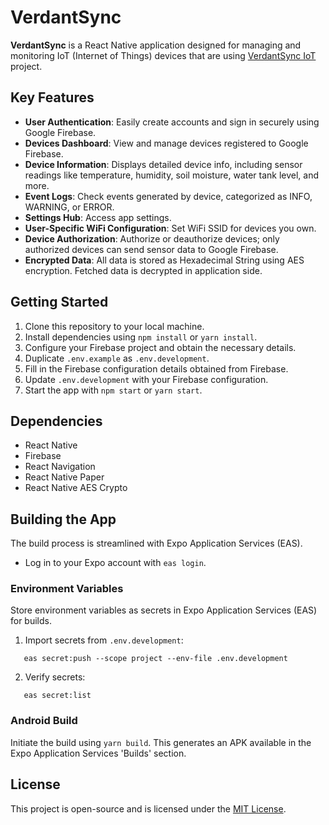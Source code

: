 # VerdantSync

**VerdantSync** is a React Native application designed for managing and monitoring IoT (Internet of Things) devices that are using [VerdantSync IoT](https://github.com/nilspert/verdant-sync-iot) project.

## Key Features

- **User Authentication**: Easily create accounts and sign in securely using Google Firebase.
- **Devices Dashboard**: View and manage devices registered to Google Firebase.
- **Device Information**: Displays detailed device info, including sensor readings like temperature, humidity, soil moisture, water tank level, and more.
- **Event Logs**: Check events generated by device, categorized as INFO, WARNING, or ERROR.
- **Settings Hub**: Access app settings.
- **User-Specific WiFi Configuration**: Set WiFi SSID for devices you own.
- **Device Authorization**: Authorize or deauthorize devices; only authorized devices can send sensor data to Google Firebase.
- **Encrypted Data**: All data is stored as Hexadecimal String using AES encryption. Fetched data is decrypted in application side.

## Getting Started

1. Clone this repository to your local machine.
2. Install dependencies using `npm install` or `yarn install`.
3. Configure your Firebase project and obtain the necessary details.
4. Duplicate `.env.example` as `.env.development`.
5. Fill in the Firebase configuration details obtained from Firebase.
6. Update `.env.development` with your Firebase configuration.
7. Start the app with `npm start` or `yarn start`.

## Dependencies

- React Native
- Firebase
- React Navigation
- React Native Paper
- React Native AES Crypto

## Building the App

The build process is streamlined with Expo Application Services (EAS).

- Log in to your Expo account with `eas login`.

### Environment Variables

Store environment variables as secrets in Expo Application Services (EAS) for builds.

1. Import secrets from `.env.development`:

```
   eas secret:push --scope project --env-file .env.development
```

2. Verify secrets:

```
   eas secret:list
```

### Android Build

Initiate the build using `yarn build`. This generates an APK available in the Expo Application Services 'Builds' section.

## License

This project is open-source and is licensed under the [MIT License](LICENSE).

